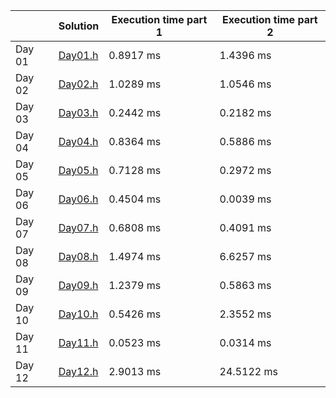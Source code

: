 |	| Solution 	| Execution time part 1	 | Execution time part 2	|
|---------|---|---|---|
| Day 01	|[Day01.h](tasks/Day01.h)	| 0.8917 ms	 | 1.4396 ms	 |
| Day 02	|[Day02.h](tasks/Day02.h)	| 1.0289 ms	 | 1.0546 ms	 |
| Day 03	|[Day03.h](tasks/Day03.h)	| 0.2442 ms	 | 0.2182 ms	 |
| Day 04	|[Day04.h](tasks/Day04.h)	| 0.8364 ms	 | 0.5886 ms	 |
| Day 05	|[Day05.h](tasks/Day05.h)	| 0.7128 ms	 | 0.2972 ms	 |
| Day 06	|[Day06.h](tasks/Day06.h)	| 0.4504 ms	 | 0.0039 ms	 |
| Day 07	|[Day07.h](tasks/Day07.h)	| 0.6808 ms	 | 0.4091 ms	 |
| Day 08	|[Day08.h](tasks/Day08.h)	| 1.4974 ms	 | 6.6257 ms	 |
| Day 09	|[Day09.h](tasks/Day09.h)	| 1.2379 ms	 | 0.5863 ms	 |
| Day 10	|[Day10.h](tasks/Day10.h)	| 0.5426 ms	 | 2.3552 ms	 |
| Day 11	|[Day11.h](tasks/Day11.h)	| 0.0523 ms	 | 0.0314 ms	 |
| Day 12	|[Day12.h](tasks/Day12.h)	| 2.9013 ms	 | 24.5122 ms	 |

